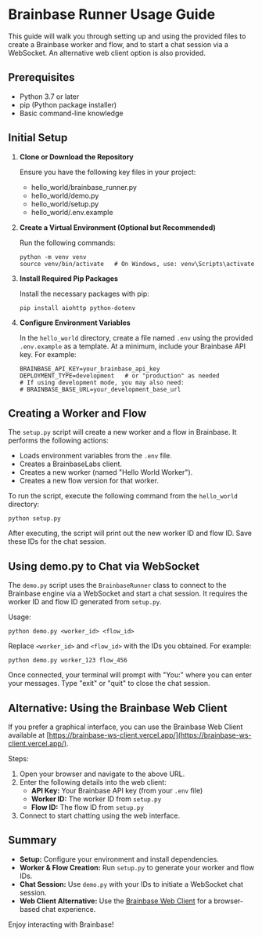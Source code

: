 # Brainbase Runner Usage Guide

This guide will walk you through setting up and using the provided files to create a Brainbase worker and flow, and to start a chat session via a WebSocket. An alternative web client option is also provided.

## Prerequisites

- Python 3.7 or later
- pip (Python package installer)
- Basic command-line knowledge

## Initial Setup

1.  **Clone or Download the Repository**

    Ensure you have the following key files in your project:

    - hello_world/brainbase_runner.py
    - hello_world/demo.py
    - hello_world/setup.py
    - hello_world/.env.example

2.  **Create a Virtual Environment (Optional but Recommended)**

    Run the following commands:

        python -m venv venv
        source venv/bin/activate   # On Windows, use: venv\Scripts\activate

3.  **Install Required Pip Packages**

    Install the necessary packages with pip:

        pip install aiohttp python-dotenv

4.  **Configure Environment Variables**

    In the `hello_world` directory, create a file named `.env` using the provided `.env.example` as a template. At a minimum, include your Brainbase API key. For example:

        BRAINBASE_API_KEY=your_brainbase_api_key
        DEPLOYMENT_TYPE=development   # or "production" as needed
        # If using development mode, you may also need:
        # BRAINBASE_BASE_URL=your_development_base_url

## Creating a Worker and Flow

The `setup.py` script will create a new worker and a flow in Brainbase. It performs the following actions:

- Loads environment variables from the `.env` file.
- Creates a BrainbaseLabs client.
- Creates a new worker (named "Hello World Worker").
- Creates a new flow version for that worker.

To run the script, execute the following command from the `hello_world` directory:

    python setup.py

After executing, the script will print out the new worker ID and flow ID. Save these IDs for the chat session.

## Using demo.py to Chat via WebSocket

The `demo.py` script uses the `BrainbaseRunner` class to connect to the Brainbase engine via a WebSocket and start a chat session. It requires the worker ID and flow ID generated from `setup.py`.

Usage:

    python demo.py <worker_id> <flow_id>

Replace `<worker_id>` and `<flow_id>` with the IDs you obtained. For example:

    python demo.py worker_123 flow_456

Once connected, your terminal will prompt with "You:" where you can enter your messages. Type "exit" or "quit" to close the chat session.

## Alternative: Using the Brainbase Web Client

If you prefer a graphical interface, you can use the Brainbase Web Client available at [https://brainbase-ws-client.vercel.app/](https://brainbase-ws-client.vercel.app/).

Steps:

1. Open your browser and navigate to the above URL.
2. Enter the following details into the web client:
   - **API Key:** Your Brainbase API key (from your `.env` file)
   - **Worker ID:** The worker ID from `setup.py`
   - **Flow ID:** The flow ID from `setup.py`
3. Connect to start chatting using the web interface.

## Summary

- **Setup:** Configure your environment and install dependencies.
- **Worker & Flow Creation:** Run `setup.py` to generate your worker and flow IDs.
- **Chat Session:** Use `demo.py` with your IDs to initiate a WebSocket chat session.
- **Web Client Alternative:** Use the [Brainbase Web Client](https://brainbase-ws-client.vercel.app/) for a browser-based chat experience.

Enjoy interacting with Brainbase!
